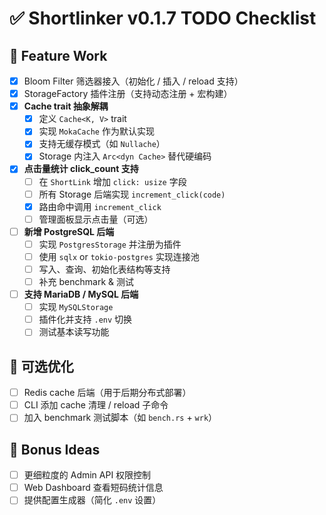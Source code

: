 # ✅ Shortlinker v0.1.7 TODO Checklist

## 🔧 Feature Work

- [X] Bloom Filter 筛选器接入（初始化 / 插入 / reload 支持）
- [X] StorageFactory 插件注册（支持动态注册 + 宏构建）
- [X] **Cache trait 抽象解耦**
  - [X] 定义 `Cache<K, V>` trait
  - [X] 实现 `MokaCache` 作为默认实现
  - [X] 支持无缓存模式（如 `Nullache`）
  - [X] Storage 内注入 `Arc<dyn Cache>` 替代硬编码
- [X] **点击量统计 click_count 支持**
  - [ ] 在 `ShortLink` 增加 `click: usize` 字段
  - [ ] 所有 Storage 后端实现 `increment_click(code)`
  - [X] 路由命中调用 `increment_click`
  - [ ] 管理面板显示点击量（可选）
- [ ] **新增 PostgreSQL 后端**
  - [ ] 实现 `PostgresStorage` 并注册为插件
  - [ ] 使用 `sqlx` or `tokio-postgres` 实现连接池
  - [ ] 写入、查询、初始化表结构等支持
  - [ ] 补充 benchmark & 测试
- [ ] **支持 MariaDB / MySQL 后端**
  - [ ] 实现 `MySQLStorage`
  - [ ] 插件化并支持 `.env` 切换
  - [ ] 测试基本读写功能

## 🧪 可选优化

- [ ] Redis cache 后端（用于后期分布式部署）
- [ ] CLI 添加 cache 清理 / reload 子命令
- [ ] 加入 benchmark 测试脚本（如 `bench.rs` + `wrk`）

## 🧠 Bonus Ideas

- [ ] 更细粒度的 Admin API 权限控制
- [ ] Web Dashboard 查看短码统计信息
- [ ] 提供配置生成器（简化 `.env` 设置）
